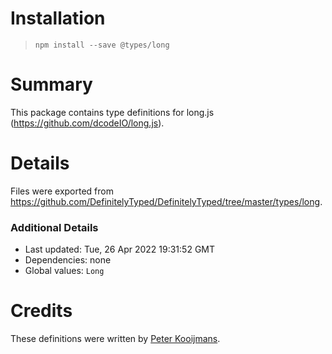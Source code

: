 # Installation

> `npm install --save @types/long`

# Summary

This package contains type definitions for long.js (https://github.com/dcodeIO/long.js).

# Details

Files were exported from https://github.com/DefinitelyTyped/DefinitelyTyped/tree/master/types/long.

### Additional Details

- Last updated: Tue, 26 Apr 2022 19:31:52 GMT
- Dependencies: none
- Global values: `Long`

# Credits

These definitions were written by [Peter Kooijmans](https://github.com/peterkooijmans).
